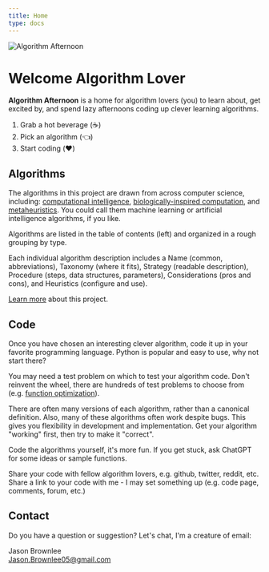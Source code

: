 ```yaml
---
title: Home
type: docs
---
```


![Algorithm Afternoon](algorithmafternoon.png)

# Welcome Algorithm Lover

**Algorithm Afternoon** is a home for algorithm lovers (you) to learn about, get excited by, and spend lazy afternoons coding up clever learning algorithms.

1. Grab a hot beverage (:coffee:)
2. Pick an algorithm (:point_left:)
3. Start coding (:heart:)

## Algorithms

The algorithms in this project are drawn from across computer science, including: [computational intelligence](/docs/glossary/#computational-intelligence), [biologically-inspired computation](/docs/glossary/#biologically-inspired-computation), and [metaheuristics](/docs/glossary/#metaheuristics). You could call them machine learning or artificial intelligence algorithms, if you like.

Algorithms are listed in the table of contents (left) and organized in a rough grouping by type.

Each individual algorithm description includes a Name (common, abbreviations), Taxonomy (where it fits), Strategy (readable description), Procedure (steps, data structures, parameters), Considerations (pros and cons), and Heuristics (configure and use).

[Learn more](/docs/about/) about this project.

## Code

Once you have chosen an interesting clever algorithm, code it up in your favorite programming language. Python is popular and easy to use, why not start there?

You may need a test problem on which to test your algorithm code. Don't reinvent the wheel, there are hundreds of test problems to choose from (e.g. [function optimization](https://en.wikipedia.org/wiki/Test_functions_for_optimization)).

There are often many versions of each algorithm, rather than a canonical definition. Also, many of these algorithms often work despite bugs. This gives you flexibility in development and implementation. Get your algorithm "working" first, then try to make it "correct".

Code the algorithms yourself, it's more fun. If you get stuck, ask ChatGPT for some ideas or sample functions.

Share your code with fellow algorithm lovers, e.g. github, twitter, reddit, etc. Share a link to your code with me - I may set something up (e.g. code page, comments, forum, etc.)


## Contact

Do you have a question or suggestion? Let's chat, I'm a creature of email:

Jason Brownlee\
Jason.Brownlee05@gmail.com




